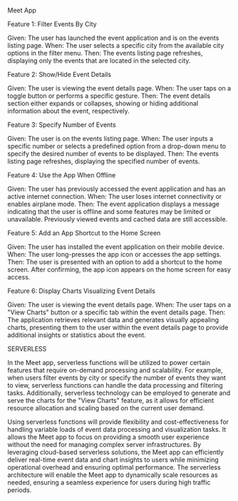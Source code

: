 Meet App

Feature 1: Filter Events By City

Given: The user has launched the event application and is on the events listing page.
When: The user selects a specific city from the available city options in the filter menu.
Then: The events listing page refreshes, displaying only the events that are located in the selected city.

Feature 2: Show/Hide Event Details

Given: The user is viewing the event details page.
When: The user taps on a toggle button or performs a specific gesture.
Then: The event details section either expands or collapses, showing or hiding additional information about the event, respectively.

Feature 3: Specify Number of Events

Given: The user is on the events listing page.
When: The user inputs a specific number or selects a predefined option from a drop-down menu to specify the desired number of events to be displayed.
Then: The events listing page refreshes, displaying the specified number of events.

Feature 4: Use the App When Offline

Given: The user has previously accessed the event application and has an active internet connection.
When: The user loses internet connectivity or enables airplane mode.
Then: The event application displays a message indicating that the user is offline and some features may be limited or unavailable. Previously viewed events and cached data are still accessible.

Feature 5: Add an App Shortcut to the Home Screen

Given: The user has installed the event application on their mobile device.
When: The user long-presses the app icon or accesses the app settings.
Then: The user is presented with an option to add a shortcut to the home screen. After confirming, the app icon appears on the home screen for easy access.

Feature 6: Display Charts Visualizing Event Details

Given: The user is viewing the event details page.
When: The user taps on a "View Charts" button or a specific tab within the event details page.
Then: The application retrieves relevant data and generates visually appealing charts, presenting them to the user within the event details page to provide additional insights or statistics about the event.

SERVERLESS

In the Meet app, serverless functions will be utilized to power certain features that require on-demand processing and scalability. For example, when users filter events by city or specify the number of events they want to view, serverless functions can handle the data processing and filtering tasks. Additionally, serverless technology can be employed to generate and serve the charts for the "View Charts" feature, as it allows for efficient resource allocation and scaling based on the current user demand.

Using serverless functions will provide flexibility and cost-effectiveness for handling variable loads of event data processing and visualization tasks. It allows the Meet app to focus on providing a smooth user experience without the need for managing complex server infrastructures. By leveraging cloud-based serverless solutions, the Meet app can efficiently deliver real-time event data and chart insights to users while minimizing operational overhead and ensuring optimal performance. The serverless architecture will enable the Meet app to dynamically scale resources as needed, ensuring a seamless experience for users during high traffic periods.
